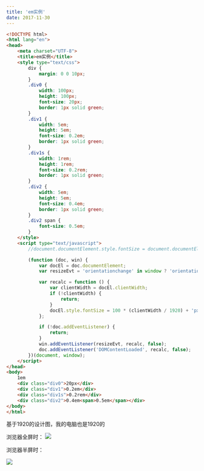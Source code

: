 ```yaml
---
title: 'em实例'
date: 2017-11-30
---   
```

```html
<!DOCTYPE html>    
<html lang="en">    
<head>    
    <meta charset="UTF-8">    
    <title>em实例</title>  
    <style type="text/css">  
        div {  
            margin: 0 0 10px;  
        }  
        .div0 {  
            width: 100px;  
            height: 100px;  
            font-size: 20px;  
            border: 1px solid green;  
        }  
        .div1 {  
            width: 5em;  
            height: 5em;  
            font-size: 0.2em;  
            border: 1px solid green;  
        }  
        .div1s {    
            width: 1rem;    
            height: 1rem;    
            font-size: 0.2rem;    
            border: 1px solid green;    
        }          
        .div2 {  
            width: 5em;  
            height: 5em;  
            font-size: 0.4em;  
            border: 1px solid green;  
        }   
        .div2 span {
            font-size: 0.5em;  
        }
    </style>  
    <script type="text/javascript">  
        //document.documentElement.style.fontSize = document.documentElement.clientWidth / 19.20 + 'px';  

        (function (doc, win) {  
            var docEl = doc.documentElement;  
            var resizeEvt = 'orientationchange' in window ? 'orientationchange' : 'resize'; 

            var recalc = function () {  
                var clientWidth = docEl.clientWidth;  
                if (!clientWidth) {
                    return;
                }  
                docEl.style.fontSize = 100 * (clientWidth / 1920) + 'px';  
            };  

            if (!doc.addEventListener) {
                return; 
            }
            win.addEventListener(resizeEvt, recalc, false);  
            doc.addEventListener('DOMContentLoaded', recalc, false);  
        })(document, window);  
    </script>  
</head>    
<body>  
    1em
    <div class="div0">20px</div>  
    <div class="div1">0.2em</div>    
    <div class="div1s">0.2rem</div>       
    <div class="div2">0.4em<span>0.5em</span></div>  
</body>    
</html>  
```
  

基于1920的设计图，我的电脑也是1920的

浏览器全屏时：
![](https://img-blog.csdn.net/20171130164441656?watermark/2/text/aHR0cDovL2Jsb2cuY3Nkbi5uZXQveHV0b25nYmFv/font/5a6L5L2T/fontsize/400/fill/I0JBQkFCMA/dissolve/70/gravity/Center)  

浏览器半屏时：

![](https://img-blog.csdn.net/20171130164504434?watermark/2/text/aHR0cDovL2Jsb2cuY3Nkbi5uZXQveHV0b25nYmFv/font/5a6L5L2T/fontsize/400/fill/I0JBQkFCMA/dissolve/70/gravity/Center)